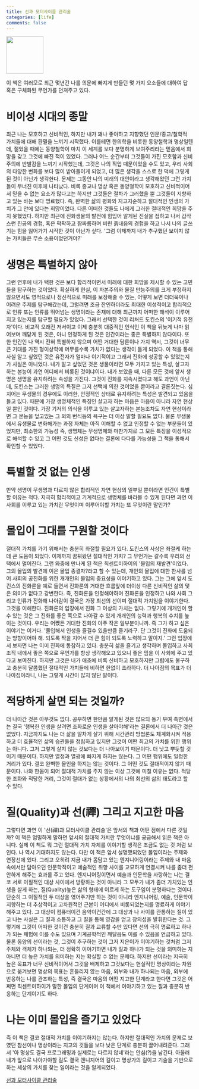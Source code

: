 ```yaml
---
title: 선과 모터사이클 관리술
categories: [life]
comments: false
---
```

<img src="https://image.aladin.co.kr/product/809/86/cover500/8932020108_1.jpg" width="100px"/>

이 책은 여러모로 최근 몇년간 나를 의문에 빠지게 만들던 몇 가지 요소들에 대하여 답 혹은 구체화된 무언가를 던져주고 있다.

# 비이성 시대의 종말
최근 나는 모호하고 신비적인, 하지만 내가 꽤나 좋아하고 지향했던 인문/종교/철학적 가치들에 대해 환멸을 느끼기 시작했다. 이를테면 한의학을 비롯한 동양철학과 명상일텐데, 젊었을 때에는 동양철학이 마치 이 세계를 보다 분명하게 보여주리라는 믿음에서 희망을 갖고 그것에 빠진 적이 있었다. 그러나 어느 순간부터 그것들이 가진 모호함과 신비주의에 반발감을 느끼기 시작했는데, 그것은 나의 직업 때문이었을 수도 있고, 우리 사회의 다양한 변화를 보다 많이 받아들이게 되었고, 더 많은 생각을 스스로 한 덕에 그렇게 된 것이 아닌가 생각한다. 문제는 그동안 나의 미래의 대안이라고 생각해왔던 그런 가치들이 무너진 이후에 나타났다. 비록 종교나 명상 혹은 동양철학이 모호하고 신비적이어서 믿을 수 없는 요소가 많다고는 하지만 그것들은 절차가 그러했을 뿐 그것들이 지향하고 있는 바는 보다 명료했다. 즉, 완벽한 삶의 평화와 지고지순하고 절대적인 인생의 가치가 그 안에 있다는 희망이었다. 다른 어떠한 것들도 나에게 그러한 절대적인 희망을 주지 못했었다. 
하지만 최근에 진화생물의 발전에 힘입어 알게된 진실을 접하고 나서 갑작스런 진공의 경험, 혹은 팍팍하고 짭짜름하며 비린 흙내음의 경험을 하고 나서 나의 글쓰기는 힘을 잃어가기 시작한 것이 아닌가 싶다. '그럼 이제까지 내가 추구했던 보이지 않는 가치들은 무슨 소용이었던거야?'

# 생명은 특별하지 않아
그런 연후에 내가 택한 것은 보다 합리적이면서 미래에 대한 희망을 제시할 수 있는 고민들을 탐구하는 것이었다. 확실하게 현실, 이 자본주의와 물질 만능주의를 크게 부정하지 않으면서도 영적으로나 정신적으로 미래를 보장해줄 수 있는, 어떻게 보면 더더욱이나 어려운 주제를 탐구해갔는데, 그럴려면 조금 잔인하더라도 최대한 이성적이고 합리적으로 인류 또는 인류를 뛰어넘는 생명이라는 존재에 대해 최근까지 어떠한 해석이 이루어지고 있는지를 탐구할 필요가 있었다. 그래서 선택한 것이 리처드 도킨스의 '이기적 유전자'이다. 비교적 오래전 저서이고 이제 충분히 대중적인 인식인 이 책을 뒤늦게 나마 읽어보며 깨닫게 된 것은, 아니 인정하게 된 것은 인간이라는 종은 특별하지 않다이다. 또한 인간인 나 역시 전혀 특별하지 않으며 어떤 거대한 담론이나 가치 역시, 그것이 너무 큰 기대를 가진 형이상학에 머무를수록 가치가 없다는 생각이 들게 되었다. 이 책을 통해 사실 알고 싶었던 것은 유전자가 얼마나 이기적이고 그래서 진화에 성공할 수 있었는지가 사실은 아니었다. 내가 알고 싶었던 것은 생물이라면 모두 가지고 있는 특성, 살고자 하는 본능이 과연 어디에서 비롯된 것이냐이다. 내가 보았을 때, 다른 모든 것에 앞서 생명은 생명을 유지하려는 속성을 가진다. 그것이 진화를 지속시켰다고 해도 과언이 아닌데, 도킨스는 그러한 생명의 특질은 그저 선택에 의한 것이었을 뿐이라고 결론짓는다. 심지어는 무생물의 경우에도 이러한, 안정적인 상태로 유지하려는 특성은 발견되고 있음을 들고 있다. 때문에 가장 생명체적인 특징인 살고자 하는 마음은 마음이 아니라 자연 현상일 뿐인 것이다. 가장 기저의 의식을 이루고 있는 살고자하는 본능조차도 자연 현상이라면 그 본능을 덮고있는 그 외의 번식등의 욕구는 더 이상 말할 필요도 없다. 물론 무생물에서 유생물로 변화해가는 과정 자체는 아직 이해할 수 없고 인정할 수 없는 부분들이 있었지만, 최소한의 가능성 즉, 생명체는 무생명체와 마찬가지로 그 모든 특징을 이성적으로 해석할 수 있고 그 어떤 것도 신성은 없다는 결론에 다다를 가능성을 그 책을 통해서 확인할 수 있었다.

# 특별할 것 없는 인생
만약 생명이 무생명과 다르지 않은 합리적인 자연 현상의 일부일 뿐이라면 인간이 특별할 이유는 적다. 지극히 합리적이고 기계적으로 생명체를 바라볼 수 있게 된다면 과연 이 사회를 이루고 있는 가치란 무엇이며 이루어야할 가치는 또 무엇이란 말인가?

# 몰입이 그대를 구원할 것이다
절대적 가치를 가기 위해서는 충분히 좌절할 필요가 있다. 도킨스의 사상은 좌절케 하는 데 큰 도움이 되었다. 이제까지 꿈꿔왔던 절대적인 가치? 그 무언가는 갈수록 우리의 선택에서 멀어진다. 그런 와중에 만나게 된 책은 칙센트미하이의 '몰입의 재발견'이었다. 그의 몰입의 발견에 이은 몰입 종결자?라고 할 수 있는데, 개인의 몰입에 대한 찬사를 넘어 사회의 공진화를 위한 개개인의 몰입의 중요성을 이야기하고 있다. 그는 그에 앞서 도킨스의 진화론을 예로 들면서 진화론의 거대한 흐름앞에 더이상 다른 신비적인 삶의 덫은 의미가 없다고 강변한다. 즉, 진화론을 인정해야하며 진화론을 인정하고 나와 사회 그리고 인류가 진화해 나아감이 결국은 가장 최선의 선이며 절대적 가치임을 이야기한다. 그것을 이해한다. 진화론의 입장에서 진화 그 이상의 가치는 없다. 그렇기에 개개인이 할 수 있는 것은 그 진화를 좋은 쪽으로 나아갈 수 있게 개개인의 능력과 행복의 수치를 높이는 것이다. 우리는 어쨌든 거대한 진화의 아주 작은 일부분이니까. 즉 그가 하고 싶은 이야기는 이거다. '몰입해서 인생을 즐길수 있을만큼 즐기라구. 단 그것이 진화에 도움되는 방향이어야 해. 되도록 짝을 지어서 더 큰 힘이 되도록 노력하고 말이지.' 그런 입장에서 보자면 나는 이미 진화에 동참하고 있다. 충분히 삶을 즐기고 생각하며 몰입하고 사회조직 내에서 좋은 쪽으로 무언가를 항상 생각해오고 있으니 좋은 밈을 이 사회에 주고 있다고 보여진다. 하지만 그것은 내가 애초에 비록 신비하고 모호하지만 그럼에도 불구하고 충분히 달콤했던 절대적인 가치들에 비하면 한없이 초라하다. 더 나아짐의 목표가 더 나아짐이라니, 나는 그렇게 시간이 많지 않단 말이다.

# 적당하게 살면 되는 것일까?
더 나아간 것은 아무것도 없다. 공부하면 한만큼 알게된 것은 많으되 동기 부여 측면에서는 결국 '행복한 인생을 살려면 조화로운 인생을 살아야해'라는 결론에서 더 나아간 것은 없었다. 지금까지도 나는 더 삶을 알차게 살기 위해 시간관리 방법론도 체계화시켜 적용하고 더 효율적인 삶의 습관들을 정립하고 있지만 그것이 어떤 최고의 가치를 위한 행위는 아니다. 그저 그렇게 살지 않는 것보다는 더 나아보이기 때문이다. 더 낫고 뿌듯할 것이기 때문이다. 하지만 열정과 열광에 빠지게 하지는 않는다. 그 어떤 행위에도 일정한 거리가 있다. 결코 완벽한 올인을 하지는 않는 것이다. 그 어떤 것도 절대적이지 않기 때문이다. 나와 한몸이 되어 절대적 가치를 주지 않는 이상 그것에 미칠 이유는 없다. 적당한 조화와 적당한 거리, 그것이 절대가 없는 상황에서의 나의 최선의 삶의 태도라고 할 수 있다.

# 질(Quality)과 선(禪) 그리고 지고한 마음
그렇다면 과연 이 '선(禪)과 모터사이클 관리술'은 앞서의 책과 어떤 점에서 다른 것일까? 이 책은 엄밀하게 말하면 앞서의 절대적 가치란 무엇이냐를 궁금해서 읽은 책은 아니다. 실제 이 책도 뭐 그런 절대적 가치 자체를 이야기할 생각은 조금도 없는 것 처럼 보인다. 나 역시 기대하지도 않는다. 다만 이 책은 앞서 설명했되었던 몰입이라는 주제와 연장선에 있다. 그리고 오히려 지금 내가 몸담고 있는 엔지니어링이라는 주제와 내 마음속에서만 담아오던 인문학적이고 예술적인 취향 사이를 교묘하게 연결시켜 나를 좀더 편안하게 해주는 효과를 주고 있다. 엔지니어링이면서 예술과 인문학을 사랑하는 나는 결코 서로 이질적인 대상 사이에서 방황하는 것이 아니라 그 모두가 내가 좀더 가치있는 인생을 살게 하는, 질(Quality)높은 삶의 형태에 이르게 하는 도구임이 분명하다는 것이다. 단순히 그 이질적인 두 대상을 엮어주기만 하는 것이 아니라 엔지니어링, 예술, 인문학이 지향하는 더 추상적이고 고차원적인 근본이 어디에서 비롯되었는지를 명료하게 이야기해주고 있다. 그 대상이 컴퓨터이건 음악이건간에 그 대상과 나 사이를 관통하는 질이 있고 나는 사실은 그 질과 소통하고 그 질을 통해 영감을 얻고 창의성을 발휘한다는 것. 그렇기에 그것이 어떠한 것이건 충분히 질과 교류할 수만 있다면 선의 극히 명료하고 하나가 되는 체험에 이를 수도 있으며 기계공학적인 깨달음도 이를 수 있음을 언급하고 있다. 물론 동양의 선이라는 것, 그것이 추구하는 것이 그저 지은이가 이야기하는 것처럼 그저 주체와 객체가 하나되는, 더 정확히 이야기하면 내가 질과 하나가 되는 것을 의미하는 지 아니면 더 높은 가치를 의미하는 지는 확실할 수 없는 문제다. 하지만 선이라는 지극히 높은 목표가 너무 신비적이어서 그것을 배제하고 그것보다는 현실적인 명상이라는 차원으로 옮겨보면 명상의 목표는 흔들리지 않는 마음, 외부와 내가 하나되는 마음, 외부에 반응하는 나를 관조하는 특성, 즉 결국은 마음의 어떤 지고한 단계라고 한다면 그것은 어쩌면 칙센트미하이가 말한 몰입의 단계이며 이 책에서 이야기하고 있는 질과 충분히 반응하는 단계이기도 하다.

# 나는 이미 몰입을 즐기고 있었다
즉 이 책은 결코 절대적 가치를 이야기하지는 않는다. 하지만 절대적인 가치의 문제로 보였던 참선이나 명상이라는 지고의 것들을 보다 낮은 단계로 충분히 끌어내려준다. 그래서 '아 명상도 결국 프로그래밍과 실제로는 다르지 않네'라는 안심(?)을 남긴다. 아울러 내가 앞으로 나아가야할 길도 결국 엔니지어의 길이고 명상가의 길이고 기술을 기반으로 하는 세상의 가치를 찾는 일이라는 것을 알게되었다.

[선과 모터사이클 관리술](https://www.aladin.co.kr/shop/wproduct.aspx?ItemId=8098684)